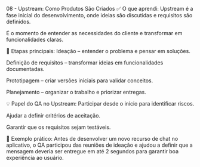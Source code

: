 08 - Upstream: Como Produtos São Criados
✅ O que aprendi:
Upstream é a fase inicial do desenvolvimento, onde ideias são discutidas e requisitos são definidos.

É o momento de entender as necessidades do cliente e transformar em funcionalidades claras.

📏 Etapas principais:
Ideação – entender o problema e pensar em soluções.

Definição de requisitos – transformar ideias em funcionalidades documentadas.

Prototipagem – criar versões iniciais para validar conceitos.

Planejamento – organizar o trabalho e priorizar entregas.

💡 Papel do QA no Upstream:
Participar desde o início para identificar riscos.

Ajudar a definir critérios de aceitação.

Garantir que os requisitos sejam testáveis.

🧠 Exemplo prático:
Antes de desenvolver um novo recurso de chat no aplicativo, o QA participou das reuniões de ideação e ajudou a definir que a mensagem deveria ser entregue em até 2 segundos para garantir boa experiência ao usuário.


